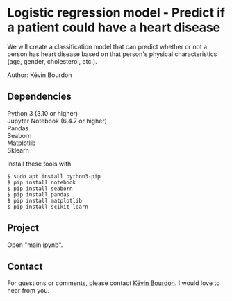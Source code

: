 # Logistic regression model - Predict if a patient could have a heart disease

We will create a classification model that can predict whether or not a person has heart disease based on that person's physical characteristics (age, gender, cholesterol, etc.).

Author: Kévin Bourdon

## Dependencies

Python 3 (3.10 or higher) <br>
Jupyter Notebook (6.4.7 or higher)<br>
Pandas<br>
Seaborn<br>
Matplotlib<br>
Sklearn<br>

Install these tools with

```shell
$ sudo apt install python3-pip
$ pip install notebook
$ pip install seaborn
$ pip install pandas
$ pip install matplotlib
$ pip install scikit-learn
```

## Project

Open "main.ipynb".

## Contact

For questions or comments, please contact [Kévin Bourdon](mailto:kevin.bourdon.etu@univ-lille.fr). I would love
to hear from you.
